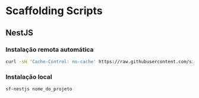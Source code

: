 # Scaffolding Scripts

## NestJS

### Instalação remota automática

```bash
curl -sH 'Cache-Control: no-cache' https://raw.githubusercontent.com/sistematico/sf-scripts/main/nestjs/sf-nestjs | bash -s -- nome_do_projeto
```

### Instalação local

```bash
sf-nestjs nome_do_projeto
```